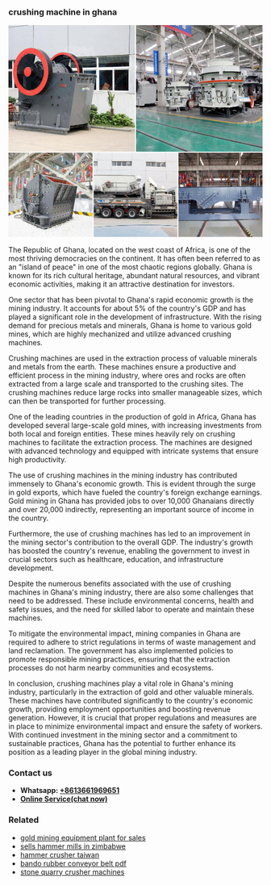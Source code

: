 <h3>crushing machine in ghana</h3><img src='1708589442.jpg' alt=''><p>The Republic of Ghana, located on the west coast of Africa, is one of the most thriving democracies on the continent. It has often been referred to as an "island of peace" in one of the most chaotic regions globally. Ghana is known for its rich cultural heritage, abundant natural resources, and vibrant economic activities, making it an attractive destination for investors.</p><p>One sector that has been pivotal to Ghana's rapid economic growth is the mining industry. It accounts for about 5% of the country's GDP and has played a significant role in the development of infrastructure. With the rising demand for precious metals and minerals, Ghana is home to various gold mines, which are highly mechanized and utilize advanced crushing machines.</p><p>Crushing machines are used in the extraction process of valuable minerals and metals from the earth. These machines ensure a productive and efficient process in the mining industry, where ores and rocks are often extracted from a large scale and transported to the crushing sites. The crushing machines reduce large rocks into smaller manageable sizes, which can then be transported for further processing.</p><p>One of the leading countries in the production of gold in Africa, Ghana has developed several large-scale gold mines, with increasing investments from both local and foreign entities. These mines heavily rely on crushing machines to facilitate the extraction process. The machines are designed with advanced technology and equipped with intricate systems that ensure high productivity.</p><p>The use of crushing machines in the mining industry has contributed immensely to Ghana's economic growth. This is evident through the surge in gold exports, which have fueled the country's foreign exchange earnings. Gold mining in Ghana has provided jobs to over 10,000 Ghanaians directly and over 20,000 indirectly, representing an important source of income in the country.</p><p>Furthermore, the use of crushing machines has led to an improvement in the mining sector's contribution to the overall GDP. The industry's growth has boosted the country's revenue, enabling the government to invest in crucial sectors such as healthcare, education, and infrastructure development.</p><p>Despite the numerous benefits associated with the use of crushing machines in Ghana's mining industry, there are also some challenges that need to be addressed. These include environmental concerns, health and safety issues, and the need for skilled labor to operate and maintain these machines.</p><p>To mitigate the environmental impact, mining companies in Ghana are required to adhere to strict regulations in terms of waste management and land reclamation. The government has also implemented policies to promote responsible mining practices, ensuring that the extraction processes do not harm nearby communities and ecosystems.</p><p>In conclusion, crushing machines play a vital role in Ghana's mining industry, particularly in the extraction of gold and other valuable minerals. These machines have contributed significantly to the country's economic growth, providing employment opportunities and boosting revenue generation. However, it is crucial that proper regulations and measures are in place to minimize environmental impact and ensure the safety of workers. With continued investment in the mining sector and a commitment to sustainable practices, Ghana has the potential to further enhance its position as a leading player in the global mining industry.</p><h3>Contact us</h3><ul><li><strong>Whatsapp:&nbsp;<a href="https://wa.me/8613661969651">+8613661969651</a></strong></li><li><a href="https://swt.shibang-china.com/?git&amp;zhl&amp;crushing machine in ghana"><strong>Online Service(chat now)</strong></a></li></ul><h3>Related</h3><ul><li><a href='gold mining equipment plant for sales.md'>gold mining equipment plant for sales</a></li><li><a href='sells hammer mills in zimbabwe.md'>sells hammer mills in zimbabwe</a></li><li><a href='hammer crusher taiwan.md'>hammer crusher taiwan</a></li><li><a href='bando rubber conveyor belt pdf.md'>bando rubber conveyor belt pdf</a></li><li><a href='stone quarry crusher machines.md'>stone quarry crusher machines</a></li></ul>